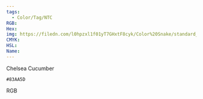 ```yaml
---
tags:
  - Color/Tag/NTC
RGB:
Hex:
img: https://filedn.com/l0hpzxl1f01yT7GHxtF8cyk/Color%20Snake/standard_csv_to_svg/%23/83AA5D.svg
CMYK:
HSL:
Name:
---
```

Chelsea Cucumber
```palette
#83AA5D
```
RGB
